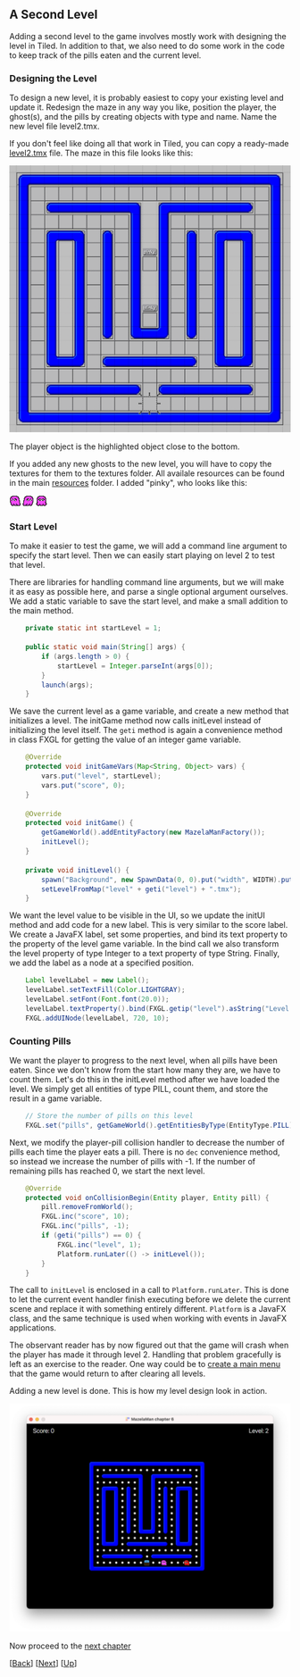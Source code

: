 ## A Second Level

Adding a second level to the game involves mostly work with designing the level in Tiled.
In addition to that, we also need to do some work in the code to keep track of the pills
eaten and the current level.


### Designing the Level

To design a new level, it is probably easiest to copy your existing level and update it.
Redesign the maze in any way you like, position the player, the ghost(s), and the pills
by creating objects with type and name. Name the new level file level2.tmx.

If you don't feel like doing all that work in Tiled, you can copy a ready-made
[level2.tmx](../07-chapter-7/src/main/resources/assets/levels/level2.tmx) file. The maze
in this file looks like this:

![Level 2](docs/level2.png)

The player object is the highlighted object close to the bottom.

If you added any new ghosts to the new level, you will have to copy the textures for
them to the textures folder. All availale resources can be found in the main 
[resources](../reources) folder. I added "pinky", who looks like this:

![Pinky Left](../reources/pinky-left.png)
![Pinky Right](../reources/pinky-right.png)
![Pinky UpDown](../reources/pinky-up-down.png)


### Start Level

To make it easier to test the game, we will add a command line argument to specify the
start level. Then we can easily start playing on level 2 to test that level.

There are libraries for handling command line arguments, but we will make it as easy as
possible here, and parse a single optional argument ourselves. We add a static variable
to save the start level, and make a small addition to the main method.

```java
    private static int startLevel = 1;

    public static void main(String[] args) {
        if (args.length > 0) {
            startLevel = Integer.parseInt(args[0]);
        }
        launch(args);
    }
```

We save the current level as a game variable, and create a new method that initializes a
level. The initGame method now calls initLevel instead of initializing the level itself.
The `geti` method is again a convenience method in class FXGL for getting the value of an
integer game variable.

```java
    @Override
    protected void initGameVars(Map<String, Object> vars) {
        vars.put("level", startLevel);
        vars.put("score", 0);
    }

    @Override
    protected void initGame() {
        getGameWorld().addEntityFactory(new MazelaManFactory());
        initLevel();
    }

    private void initLevel() {
        spawn("Background", new SpawnData(0, 0).put("width", WIDTH).put("height", HEIGHT));
        setLevelFromMap("level" + geti("level") + ".tmx");
    }
```

We want the level value to be visible in the UI, so we update the initUI method and add code for
a new label. This is very similar to the score label. We create a JavaFX label, set some
properties, and bind its text property to the property of the level game variable. In the
bind call we also transform the level property of type Integer to a text property of type
String. Finally, we add the label as a node at a specified position.

```java
    Label levelLabel = new Label();
    levelLabel.setTextFill(Color.LIGHTGRAY);
    levelLabel.setFont(Font.font(20.0));
    levelLabel.textProperty().bind(FXGL.getip("level").asString("Level: %d"));
    FXGL.addUINode(levelLabel, 720, 10);
```


### Counting Pills

We want the player to progress to the next level, when all pills have been eaten. Since
we don't know from the start how many they are, we have to count them. Let's do this in
the initLevel method after we have loaded the level. We simply get all entities of type
PILL, count them, and store the result in a game variable.

```java
    // Store the number of pills on this level
    FXGL.set("pills", getGameWorld().getEntitiesByType(EntityType.PILL).size());
```

Next, we modify the player-pill collision handler to decrease the number of pills each 
time the player eats a pill. There is no `dec` convenience method, so instead we increase
the number of pills with -1. If the number of remaining pills has reached 0, we start the
next level.

```java
    @Override
    protected void onCollisionBegin(Entity player, Entity pill) {
        pill.removeFromWorld();
        FXGL.inc("score", 10);
        FXGL.inc("pills", -1);
        if (geti("pills") == 0) {
            FXGL.inc("level", 1);
            Platform.runLater(() -> initLevel());
        }
    }
```

The call to `initLevel` is enclosed in a call to `Platform.runLater`. This is done to let
the current event handler finish executing before we delete the current scene and 
replace it with something entirely different. `Platform` is a JavaFX class, and the same
technique is used when working with events in JavaFX applications.

The observant reader has by now figured out that the game will crash when the player
has made it through level 2. Handling that problem gracefully is left as an exercise to 
the reader. One way could be to [create a main menu](https://github.com/AlmasB/FXGL/wiki/Customizing-Menus-%28FXGL-11%29) 
that the game would return to after clearing all levels.

Adding a new level is done. This is how my level design look in action.

![Level 2 Live](docs/level2-live.png)

Now proceed to the [next chapter](../07-chapter-7/README.md)

[[Back](../05-chapter-5/README.md)]
[[Next](../07-chapter-7/README.md)]
[[Up](../README.md)]
